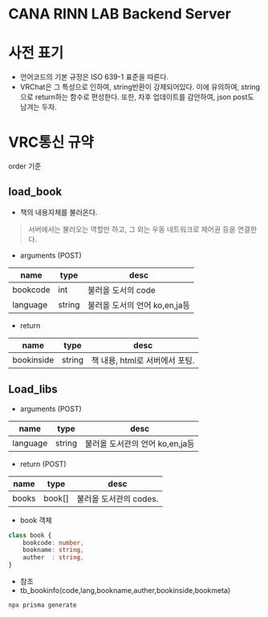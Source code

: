 # CANA RINN LAB Backend Server

# 사전 표기
- 언어코드의 기본 규정은 ISO 639-1 표준을 따른다.
- VRChat은 그 특성으로 인하여, string반환이 강제되어있다. 이에 유의하여, string으로 return하는 함수로 편성한다. 또한, 차후 업데이트를 감안하여, json post도 남겨는 두자.

# VRC통신 규약
order 기준

## load_book
- 책의 내용자체를 불러온다.
> 서버에서는 불러오는 역할만 하고, 그 외는 우동 네트워크로 제어권 등을 연결한다.
- arguments (POST)

|name|type|desc|
|----|----|----|
|bookcode|int|불러올 도서의 code|
|language|string|불러올 도서의 언어 ko,en,ja등|

- return

|name|type|desc|
|----|----|----|
|bookinside|string|책 내용, html로 서버에서 포팅.|

## Load_libs
- arguments (POST)

|name|type|desc|
|----|----|----|
|language|string|불러올 도서관의 언어 ko,en,ja등|

- return (POST)

|name|type|desc|
|----|----|----|
|books|book[]|불러올 도서관의 codes.|

- book 객체
```ts
class book {
    bookcode: number,
    bookname: string,
    auther  : string,
}
```

- 참조
- tb_bookinfo(code,lang,bookname,auther,bookinside,bookmeta)

```
npx prisma generate
```

